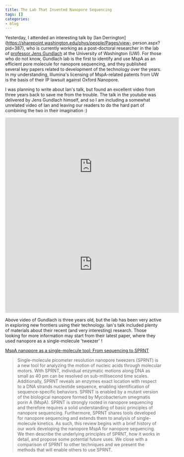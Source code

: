 ```yaml
---
title: The Lab That Invented Nanopore Sequencing
tags: []
categories:
- blog
---
```

Yesterday, I attended an interesting talk by [Ian
Derrington](https://sharepoint.washington.edu/phys/people/Pages/view-
person.aspx?pid=387), who is currently working as a post-doctoral researcher
in the lab of [professor Jens Gundlach](http://depts.washington.edu/nanopore/)
at the University of Washington (UW). For those who do not know, Gundlach lab
is the first to identify and use MspA as an efficient pore molecule for
nanopore sequencing, and they published several key papers related to
development of the technology over the years. In my understanding, Illumina's
licensing of MspA-related patents from UW is the basis of their IP lawsuit
against Oxford Nanopore.
<!--more-->

I was planning to write about Ian's talk, but found an excellent video from
three years back to save me from the trouble. The talk in the youtube was
delivered by Jens Gundlach himself, and so I am including a somewhat unrelated
video of Ian and leaving our readers to do the hard part of combining the two
in their imagination :)

<iframe width="560" height="315" src="http://www.youtube.com/embed/YBHglggIg9w" frameborder="0"> </iframe>

<iframe width="560" height="315" src="http://www.youtube.com/embed/RT2iaU0NWoc" frameborder="0"> </iframe>


Above video of Gundlach is three years old, but the lab has been very active
in exploring new frontiers using their technology. Ian's talk included plenty
of materials about their recent (and very interesting) research. Those looking
for more information may start from their latest paper, where they used
nanopore as a single-molecule 'tweezer' !

[MspA nanopore as a single-molecule tool: From sequencing to
SPRNT](http://www.sciencedirect.com/science/article/pii/S1046202316300615)

> Single-molecule picometer resolution nanopore tweezers (SPRNT) is a new tool
for analyzing the motion of nucleic acids through molecular motors. With
SPRNT, individual enzymatic motions along DNA as small as 40 pm can be
resolved on sub-millisecond time scales. Additionally, SPRNT reveals an
enzymes exact location with respect to a DNA strands nucleotide sequence,
enabling identification of sequence-specific behaviors. SPRNT is enabled by a
mutant version of the biological nanopore formed by Mycobacterium smegmatis
porin A (MspA). SPRNT is strongly rooted in nanopore sequencing and therefore
requires a solid understanding of basic principles of nanopore sequencing.
Furthermore, SPRNT shares tools developed for nanopore sequencing and extends
them to analysis of single-molecule kinetics. As such, this review begins with
a brief history of our work developing the nanopore MspA for nanopore
sequencing. We then describe the underlying principles of SPRNT, how it works
in detail, and propose some potential future uses. We close with a comparison
of SPRNT to other techniques and we present the methods that will enable
others to use SPRNT.

